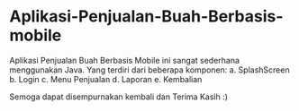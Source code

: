 # Aplikasi-Penjualan-Buah-Berbasis-mobile

Aplikasi Penjualan Buah Berbasis Mobile ini sangat sederhana menggunakan Java. Yang terdiri dari beberapa komponen:
a.  SplashScreen
b. Login
c. Menu Penjualan
d. Laporan
e. Kembalian

Semoga dapat disempurnakan kembali dan Terima Kasih :)
